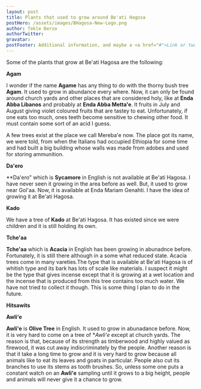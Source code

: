 ```yaml
---
layout: post
title: Plants that used to grow around Be'ati Hagosa
postHero: /assets/images/BHagosa-New-Logo.png
author: Tekle Derso
authorTwitter: 
gravatar: 
postFooter: Additional information, and maybe a <a href="#">Link or two</a>
---
```


Some of the plants that grow at Be'ati Hagosa are the following:

**Agam**

I wonder if the name **Agame** has any thing to do with the thorny bush tree **Agam**. It used to grow in abundance every where. Now, it can only be found around church yards and other places that are considered holy, like at **Enda Abba Libanos** and probably at **Enda Abba Metta'e**. It fruits in July and August giving violet coloured fruits that are tastey to eat. Unfortunately, if one eats too much, ones teeth become sensitive to chewing other food. It must contain some sort of an acid I guess.

A few trees exist at the place we call Mereba'e now. The place got its name, we were told, from when the Italians had occupied Ethiopia for some time and had built a big building whose walls was made from adobes and used for storing ammunition.

**Da'ero**

**Da'ero" which is **Sycamore** in English is not available at Be'ati Hagosa.
I have never seen it growing in the area before as well. But, it used to grow near Gol'aa. Now, it is available at Enda Mariam Genahti. I have the idea of growing it at Be'ati Hagosa.

**Kado**

We have a tree of **Kado** at Be'ati Hagosa. It has existed since we were children and it is still holding its own.

**Tche'aa**

**Tche'aa** which is **Acacia** in English has been growing in abunadnce
before. Fortunately, it is still there although in a some what reduced state.
Acacia trees come in many vareties.The type that is available at Be'ati Hagosa
is of whitish type and its bark has lots of scale like materials. I suspect it might be the type that gives incense except that it is growing at a wet location and the incense that is produced from this tree contains too much water. We have not tried to collect it though. This is some thing I plan to do in the future.



**Hitsawits**

**Awli'e**

**Awli'e** is **Olive Tree** in English. It used to grow in abunadance before.
Now, it is very hard to come on a tree of **Awli'e* except at church yards.
The reason is that, because of its strength as timberwood and highly valued as
firewood, it was cut away indiscriminately by the people. Another reason is
that it take a long time to grow and it is very hard to grow because all
animals like to eat its leaves and goats in particular. People also cut its branches to use its
stems as tooth brushes. So, unless some one puts a constant watch on an
**Awli'e** sampling until it grows to a big height, people and animals will
never give it a chance to grow.
